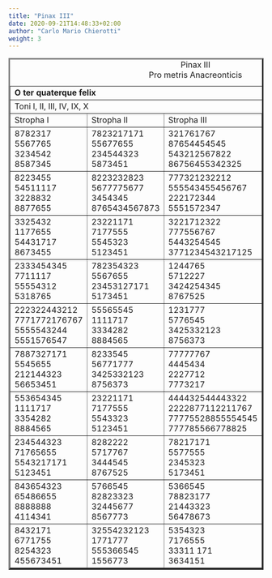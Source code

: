 ```yaml
---
title: "Pinax III"
date: 2020-09-21T14:48:33+02:00
author: "Carlo Mario Chierotti"
weight: 3
---
```



<TABLE BORDER="3" CELLPADDING="5">
<CAPTION>Pinax III <BR>Pro metris Anacreonticis </CAPTION>
<TR>
<TD COLSPAN="4" CLASS="bc"><STRONG>O ter quaterque felix</STRONG></TD>
</TR>
<TR>
<TD COLSPAN="4" CLASS="bc">Toni I, II, III, IV, IX, X </TD>
</TR>
<TR>
<TD CLASS="bc">Stropha I</TD>
<TD CLASS="bc">Stropha II</TD>
<TD CLASS="bc">Stropha III</TD>
<TD CLASS="bc">Stropha IV</TD>
</TR>
<TR>
<TD CLASS="b">8782317<BR>5567765<BR>3234542<BR>8587345</TD>
<TD CLASS="b">7823217171<BR>55677655<BR>234544323<BR>5873451</TD>
<TD CLASS="b">321761767<BR>87654454545<BR>543212567822<BR>86756455342325</TD>
<TD CLASS="b">55554345655<BR>11117671765717171<BR>55554321234543214323<BR>888876545678565451</TD>
</TR>
<TR>
<TD CLASS="b">8223455<BR>54511117<BR>3228832<BR>8877655</TD>
<TD CLASS="b">8223232823<BR>5677775677<BR>3454345<BR>8765434567873</TD>
<TD CLASS="b">777321232212<BR>555543455456767<BR>222172344<BR>5551572347</TD>
<TD CLASS="b">1112323<BR>66671171<BR>4444555<BR>4442151</TD>
</TR>
<TR>
<TD CLASS="b">3325432<BR>1177655<BR>54431717<BR>8673455</TD>
<TD CLASS="b">23221171<BR>7177555<BR>5545323<BR>5123451</TD>
<TD CLASS="b">3221712322<BR>777556767<BR>5443254545<BR>3771234543217125</TD>
<TD CLASS="b">5567765<BR>1123327<BR>5567765545<BR>8823325438567825</TD>
</TR>
<TR>
<TD CLASS="b">2333454345<BR>7711117<BR>55554312<BR>5318765</TD>
<TD CLASS="b">782354323<BR>5567655<BR>23453127171<BR>5173451</TD>
<TD CLASS="b">1244765<BR>5712227<BR>3424254345<BR>8767525</TD>
<TD CLASS="b">555654323<BR>777176555<BR>33333171<BR>3634151</TD>
</TR>
<TR>
<TD CLASS="b">222322443212<BR>7771772176767<BR>5555543244<BR>5551576547</TD>
<TD CLASS="b">55565545<BR>1111717<BR>3334282<BR>8884565</TD>
<TD CLASS="b">1231777<BR>5776545<BR>3425332123<BR>8756373</TD>
<TD CLASS="b">5443234323<BR>17766567176567617171<BR>54432143212345654555<BR>54432123451</TD>
</TR>
<TR>
<TD CLASS="b">7887327171<BR>5545655<BR>212144323<BR>56653451</TD>
<TD CLASS="b">8233545<BR>56771777<BR>3425332123<BR>8756373</TD>
<TD CLASS="b">77777767<BR>4445434<BR>2227712<BR>7773217</TD>
<TD CLASS="b">33323127167171<BR>7777654555<BR>5554253142731323<BR>3337564534151</TD>
</TR>
<TR>
<TD CLASS="b">553654345<BR>1111717<BR>3354282<BR>8884565</TD>
<TD CLASS="b">23221171<BR>7177555<BR>5543323<BR>5123451</TD>
<TD CLASS="b">444432544443322<BR>2222877112211767<BR>77775528855554545<BR>777785566778825</TD>
<TD CLASS="b">534532173171<BR>271271675176517655455<BR>5345312345542112323<BR>5345651</TD>
</TR>
<TR>
<TD CLASS="b">234544323<BR>71765655<BR>5543217171<BR>5123451</TD>
<TD CLASS="b">8282222<BR>5717767<BR>3444545<BR>8767525</TD>
<TD CLASS="b">78217171<BR>5577555<BR>2345323<BR>5173451</TD>
<TD CLASS="b">14345455<BR>5176712171<BR>14325425232123<BR>5176651</TD>
</TR>
<TR>
<TD CLASS="b">843654323<BR>65486655<BR>8888888<BR>4114341</TD>
<TD CLASS="b">5766545<BR>82823323<BR>32445677<BR>8567773</TD>
<TD CLASS="b">5366545<BR>78823177<BR>21443323<BR>56478673</TD>
<TD CLASS="b">5554323<BR>7776555<BR>333127171<BR>3334551</TD>
</TR>
<TR>
<TD CLASS="b">8432171<BR>6771755<BR>8254323<BR>455673451</TD>
<TD CLASS="b">32554232123<BR>1771777<BR>555366545<BR>1556773</TD>
<TD CLASS="b">5354323<BR>7176555<BR>33311 171<BR>3634151</TD>
<TD CLASS="b">1234321232127171<BR>567176545677617655<BR>12343217234544323<BR>1234451</TD>
</TR>
</TABLE>
